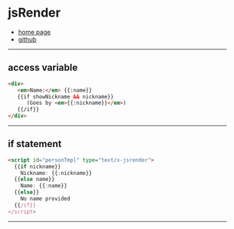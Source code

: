 # jsRender

+ [home page](https://www.jsviews.com/)
+ [github](https://github.com/BorisMoore/jsrender)

---

## access variable

```html
<div>
   <em>Name:</em> {{:name}}
   {{if showNickname && nickname}}
      (Goes by <em>{{:nickname}}</em>)
   {{/if}}
</div>
```

---

## if statement

```html
<script id="personTmpl" type="text/x-jsrender">
  {{if nickname}}
    Nickname: {{:nickname}}
  {{else name}}
    Name: {{:name}}
  {{else}}
    No name provided
  {{/if}}
</script>
```
---



